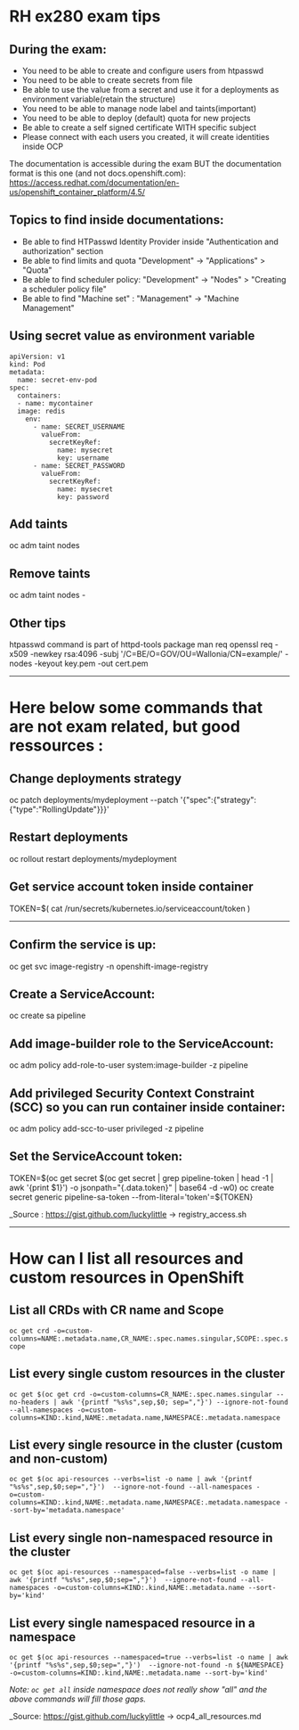 
# RH ex280 exam tips

## During the exam:
- You need to be able to create and configure users from htpasswd
- You need to be able to create secrets from file
- Be able to use the value from a secret and use it for a deployments as environment variable(retain the structure)
- You need to be able to manage node label and taints(important)
- You need to be able to deploy (default) quota for new projects
- Be able to create a self signed certificate WITH specific subject
- Please connect with each users you created, it will create identities inside OCP

The documentation is accessible during the exam BUT the documentation format is this one (and not docs.openshift.com):
https://access.redhat.com/documentation/en-us/openshift_container_platform/4.5/

## Topics to find inside documentations:
- Be able to find HTPasswd Identity Provider inside "Authentication and authorization" section
- Be able to find limits and quota "Development" -> "Applications" > "Quota"
- Be able to find scheduler policy: "Development" -> "Nodes" > "Creating a scheduler policy file"
- Be able to find "Machine set" : "Management" -> "Machine Management"

## Using secret value as environment variable
 	apiVersion: v1
 	kind: Pod
 	metadata:
 	  name: secret-env-pod
 	spec:
 	  containers:
 	  - name: mycontainer
      image: redis
	    env:
	      - name: SECRET_USERNAME
	        valueFrom:
	          secretKeyRef:
	            name: mysecret
	            key: username
	      - name: SECRET_PASSWORD
	        valueFrom:
	          secretKeyRef:
	            name: mysecret
	            key: password

## Add taints
oc adm taint nodes <node fqdn> <taint name>
  
## Remove taints
oc adm taint nodes <node fqdn> <taint name>-

## Other tips
htpasswd command is part of httpd-tools package
man req
openssl req -x509 -newkey rsa:4096 -subj '/C=BE/O=GOV/OU=Wallonia/CN=example/' -nodes -keyout key.pem -out cert.pem
 
  
---

# Here below some commands that are not exam related, but good ressources :

## Change deployments strategy
oc patch deployments/mydeployment --patch '{"spec":{"strategy":{"type":"RollingUpdate"}}}'

## Restart deployments
oc rollout restart deployments/mydeployment

## Get service account token inside container
TOKEN=$( cat /run/secrets/kubernetes.io/serviceaccount/token ) 

---

## Confirm the service is up:
oc get svc image-registry -n openshift-image-registry
## Create a ServiceAccount:
oc create sa pipeline
## Add image-builder role to the ServiceAccount:
oc adm policy add-role-to-user system:image-builder -z pipeline
## Add privileged Security Context Constraint (SCC) so you can run container inside container:
oc adm policy add-scc-to-user privileged -z pipeline
## Set the ServiceAccount token:
TOKEN=$(oc get secret $(oc get secret | grep pipeline-token | head -1 | awk '{print $1}') -o jsonpath="{.data.token}" | base64 -d -w0)
oc create secret generic pipeline-sa-token --from-literal='token'=${TOKEN}

_Source : https://gist.github.com/luckylittle -> registry_access.sh

---

# How can I list all resources and custom resources in OpenShift
## List all CRDs with CR name and Scope
`oc get crd -o=custom-columns=NAME:.metadata.name,CR_NAME:.spec.names.singular,SCOPE:.spec.scope`

## List every single custom resources in the cluster
`oc get $(oc get crd -o=custom-columns=CR_NAME:.spec.names.singular --no-headers | awk '{printf "%s%s",sep,$0; sep=","}') --ignore-not-found --all-namespaces -o=custom-columns=KIND:.kind,NAME:.metadata.name,NAMESPACE:.metadata.namespace`

## List every single resource in the cluster (custom and non-custom)
`oc get $(oc api-resources --verbs=list -o name | awk '{printf "%s%s",sep,$0;sep=","}')  --ignore-not-found --all-namespaces -o=custom-columns=KIND:.kind,NAME:.metadata.name,NAMESPACE:.metadata.namespace --sort-by='metadata.namespace'`

## List every single non-namespaced resource in the cluster
`oc get $(oc api-resources --namespaced=false --verbs=list -o name | awk '{printf "%s%s",sep,$0;sep=","}')  --ignore-not-found --all-namespaces -o=custom-columns=KIND:.kind,NAME:.metadata.name --sort-by='kind'`

## List every single namespaced resource in a namespace
`oc get $(oc api-resources --namespaced=true --verbs=list -o name | awk '{printf "%s%s",sep,$0;sep=","}')  --ignore-not-found -n ${NAMESPACE} -o=custom-columns=KIND:.kind,NAME:.metadata.name --sort-by='kind'`

_Note: `oc get all` inside namespace does not really show "all" and the above commands will fill those gaps._

_Source: https://gist.github.com/luckylittle -> ocp4_all_resources.md
